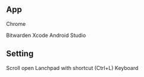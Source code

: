## App

Chrome

Bitwarden
Xcode
Android Studio


## Setting

Scroll
open Lanchpad with shortcut (Ctrl+L)
Keyboard
